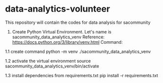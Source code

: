 # data-analytics-volunteer

This repository will contain the codes for data analysis for sacommunity


1. Create Python Virtual Environment. Let's name is sacommunity_data_analytics_venv
Reference: https://docs.python.org/3/library/venv.html
Command: 


1.1 create command
python -m venv ./sacommunity_data_analytics_venv


1.2 activate the virtual environment
source sacommunity_data_analytics_venv/bin/activate


1.3 install dependencies from requirements.txt
pip install -r requirements.txt




